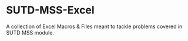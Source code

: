 # SUTD-MSS-Excel
A collection of Excel Macros &amp; Files meant to tackle problems covered in SUTD MSS module.
